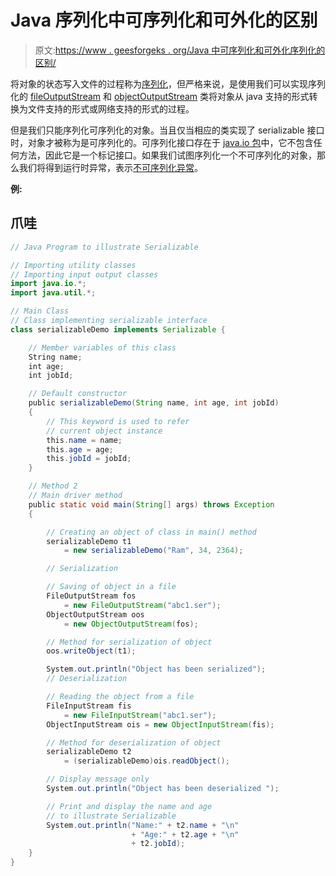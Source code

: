 # Java 序列化中可序列化和可外化的区别

> 原文:[https://www . geesforgeks . org/Java 中可序列化和可外化序列化的区别/](https://www.geeksforgeeks.org/difference-between-serializable-and-externalizable-in-java-serialization/)

将对象的状态写入文件的过程称为[序列化](https://www.geeksforgeeks.org/serialization-in-java/)，但严格来说，是使用我们可以实现序列化的 [fileOutputStream](https://www.geeksforgeeks.org/fileoutputstream-in-java/) 和 [objectOutputStream](https://www.geeksforgeeks.org/java-io-objectoutputstream-class-java-set-1/) 类将对象从 java 支持的形式转换为文件支持的形式或网络支持的形式的过程。

但是我们只能序列化可序列化的对象。当且仅当相应的类实现了 serializable 接口时，对象才被称为是可序列化的。可序列化接口存在于 [java.io 包](https://www.geeksforgeeks.org/java-io-packag/)中，它不包含任何方法，因此它是一个标记接口。如果我们试图序列化一个不可序列化的对象，那么我们将得到运行时异常，表示[不可序列化异常](https://www.geeksforgeeks.org/object-serialization-inheritance-java/)。

**例:**

## 爪哇

```java
// Java Program to illustrate Serializable

// Importing utility classes
// Importing input output classes
import java.io.*;
import java.util.*;

// Main Class
// Class implementing serializable interface
class serializableDemo implements Serializable {

    // Member variables of this class
    String name;
    int age;
    int jobId;

    // Default constructor
    public serializableDemo(String name, int age, int jobId)
    {
        // This keyword is used to refer
        // current object instance
        this.name = name;
        this.age = age;
        this.jobId = jobId;
    }

    // Method 2
    // Main driver method
    public static void main(String[] args) throws Exception
    {

        // Creating an object of class in main() method
        serializableDemo t1
            = new serializableDemo("Ram", 34, 2364);

        // Serialization

        // Saving of object in a file
        FileOutputStream fos
            = new FileOutputStream("abc1.ser");
        ObjectOutputStream oos
            = new ObjectOutputStream(fos);

        // Method for serialization of object
        oos.writeObject(t1);

        System.out.println("Object has been serialized");
        // Deserialization

        // Reading the object from a file
        FileInputStream fis
            = new FileInputStream("abc1.ser");
        ObjectInputStream ois = new ObjectInputStream(fis);

        // Method for deserialization of object
        serializableDemo t2
            = (serializableDemo)ois.readObject();

        // Display message only
        System.out.println("Object has been deserialized ");

        // Print and display the name and age
        // to illustrate Serializable
        System.out.println("Name:" + t2.name + "\n"
                           + "Age:" + t2.age + "\n"
                           + t2.jobId);
    }
}
```